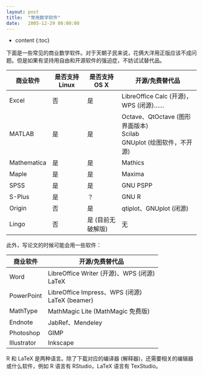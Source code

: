 ```yaml
---
layout: post
title:  "常用数学软件"
date:   2005-12-29 00:00:00
---
```

* content
{:toc}

下面是一些常见的商业数学软件。对于天朝子民来说，花俩大洋用正版应该不成问题。但是如果有坚持用自由和开源软件的强迫症，不妨试试替代品。

商业软件     | 是否支持 Linux | 是否支持 OS X | 开源/免费替代品
------------|---------------|-------------|----------
Excel       | 否            | 是           | LibreOffice Calc (开源)，WPS (闭源)……
MATLAB      | 是            | 是           | Octave、QtOctave (图形界面版本)<br>Scilab<br>GNUplot (绘图软件，不开源)
Mathematica | 是            | 是           | Mathics
Maple       | 是            | 是           | Maxima
SPSS        | 是            | 是           | GNU PSPP
S-Plus      | 是			   | ？           | GNU R
Origin	    | 否            | 是           | qtiplot、GNUplot (闭源)
Lingo       | 否            | 是 (目前无破解版) | 无

此外，写论文的时候可能会用一些软件：

商业软件     | 开源/免费替代品
------------|------------------
Word        | LibreOffice Writer (开源)、WPS (闭源)<br>LaTeX
PowerPoint  | LibreOffice Impress、WPS (闭源)<br>LaTeX (beamer)
MathType	| MathMagic Lite (MathMagic 免费版)
Endnote     | JabRef、Mendeley
Photoshop   | GIMP
Illustrator | Inkscape

R 和 LaTeX 是两种语言。除了下载对应的编译器 (解释器)，还需要相关的编辑器或什么软件，例如 R 语言有 RStudio，LaTeX 语言有 TexStudio。